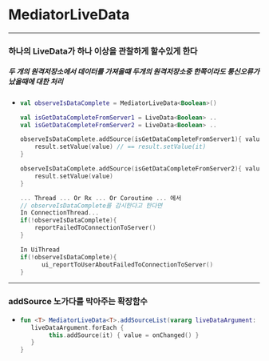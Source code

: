 # MediatorLiveData
---
### 하나의 LiveData가 하나 이상을 관찰하게 할수있게 한다
##### 두 개의 원격저장소에서 데이터를 가져올떄 두개의 원격저장소중 한쪽이라도 통신오류가 났을때에 대한 처리
* ```kotlin
  val observeIsDataComplete = MediatorLiveData<Boolean>()

  val isGetDataCompleteFromServer1 = LiveData<Boolean> ..
  val isGetDataCompleteFromServer2 = LiveData<Boolean> ..
  
  observeIsDataComplete.addSource(isGetDataCompleteFromServer1){ value ->
      result.setValue(value) // == result.setValue(it)
  }
  
  observeIsDataComplete.addSource(isGetDataCompleteFromServer2){ value ->
      result.setValue(value)
  }
  
  ... Thread ... Or Rx ... Or Coroutine ... 에서
  // observeIsDataComplete를 감시한다고 한다면
  In ConnectionThread...
  if(!observeIsDataComplete){
      reportFailedToConnectionToServer()
  }
  
  In UiThread
  if(!observeIsDataComplete){
        ui_reportToUserAboutFailedToConnectionToServer()
  }
---
### addSource 노가다를 막아주는 확장함수
* ```kotlin
  fun <T> MediatorLiveData<T>.addSourceList(vararg liveDataArgument: MutableLiveData<*>, onChanged: () -> T) {
     liveDataArgument.forEach {
          this.addSource(it) { value = onChanged() }
     }
  }
